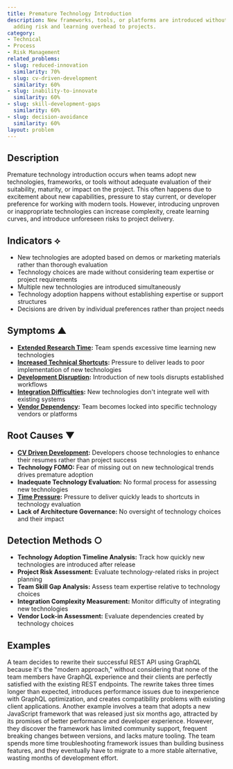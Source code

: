 ```yaml
---
title: Premature Technology Introduction
description: New frameworks, tools, or platforms are introduced without proper evaluation,
  adding risk and learning overhead to projects.
category:
- Technical
- Process
- Risk Management
related_problems:
- slug: reduced-innovation
  similarity: 70%
- slug: cv-driven-development
  similarity: 60%
- slug: inability-to-innovate
  similarity: 60%
- slug: skill-development-gaps
  similarity: 60%
- slug: decision-avoidance
  similarity: 60%
layout: problem
---
```


## Description

Premature technology introduction occurs when teams adopt new technologies, frameworks, or tools without adequate evaluation of their suitability, maturity, or impact on the project. This often happens due to excitement about new capabilities, pressure to stay current, or developer preference for working with modern tools. However, introducing unproven or inappropriate technologies can increase complexity, create learning curves, and introduce unforeseen risks to project delivery.

## Indicators ⟡

- New technologies are adopted based on demos or marketing materials rather than thorough evaluation
- Technology choices are made without considering team expertise or project requirements
- Multiple new technologies are introduced simultaneously
- Technology adoption happens without establishing expertise or support structures
- Decisions are driven by individual preferences rather than project needs

## Symptoms ▲

- **[Extended Research Time](extended-research-time.md):** Team spends excessive time learning new technologies
- **[Increased Technical Shortcuts](increased-technical-shortcuts.md):** Pressure to deliver leads to poor implementation of new technologies
- **[Development Disruption](development-disruption.md):** Introduction of new tools disrupts established workflows
- **[Integration Difficulties](integration-difficulties.md):** New technologies don't integrate well with existing systems
- **[Vendor Dependency](vendor-dependency.md):** Team becomes locked into specific technology vendors or platforms

## Root Causes ▼

- **[CV Driven Development](cv-driven-development.md):** Developers choose technologies to enhance their resumes rather than project success
- **Technology FOMO:** Fear of missing out on new technological trends drives premature adoption
- **Inadequate Technology Evaluation:** No formal process for assessing new technologies
- **[Time Pressure](time-pressure.md):** Pressure to deliver quickly leads to shortcuts in technology evaluation
- **Lack of Architecture Governance:** No oversight of technology choices and their impact

## Detection Methods ○

- **Technology Adoption Timeline Analysis:** Track how quickly new technologies are introduced after release
- **Project Risk Assessment:** Evaluate technology-related risks in project planning
- **Team Skill Gap Analysis:** Assess team expertise relative to technology choices
- **Integration Complexity Measurement:** Monitor difficulty of integrating new technologies
- **Vendor Lock-in Assessment:** Evaluate dependencies created by technology choices

## Examples

A team decides to rewrite their successful REST API using GraphQL because it's the "modern approach," without considering that none of the team members have GraphQL experience and their clients are perfectly satisfied with the existing REST endpoints. The rewrite takes three times longer than expected, introduces performance issues due to inexperience with GraphQL optimization, and creates compatibility problems with existing client applications. Another example involves a team that adopts a new JavaScript framework that was released just six months ago, attracted by its promises of better performance and developer experience. However, they discover the framework has limited community support, frequent breaking changes between versions, and lacks mature tooling. The team spends more time troubleshooting framework issues than building business features, and they eventually have to migrate to a more stable alternative, wasting months of development effort.